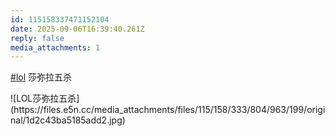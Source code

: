 ```yaml
---
id: 115158337471152104
date: 2025-09-06T16:39:40.261Z
reply: false
media_attachments: 1
---
```


<p><a href="https://e5n.cc/tags/lol" class="mention hashtag" rel="tag">#<span>lol</span></a> 莎弥拉五杀</p>
![LOL莎弥拉五杀](https://files.e5n.cc/media_attachments/files/115/158/333/804/963/199/original/1d2c43ba5185add2.jpg)
